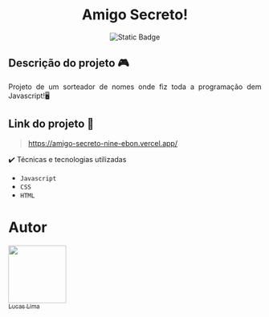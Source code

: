 <h1 align="center"> Amigo Secreto! </h1>
<p align="center"> <img alt="Static Badge" src="https://img.shields.io/badge/Status%20-%20Finalizado%20-%20green?style=plastic&logo=javascript&logoColor=yellow&logoSize=auto"> </p>

## Descrição do projeto 🎮

<p align="justify">
  Projeto de um sorteador de nomes onde fiz toda a programação dem Javascript!🖥️
</p>

## Link do projeto :dash:

> https://amigo-secreto-nine-ebon.vercel.app/

✔️ Técnicas e tecnologias utilizadas

- ``Javascript ``
- ``CSS``
- ``HTML``

# Autor

[<img loading="lazy" src="https://avatars.githubusercontent.com/u/166944574?s=400&u=33192cd49d99285fb04326778d57bcfe558498e9&v=4" width=115><br><sub>Lucas Lima</sub>](https://github.com/Lucaspkz)
